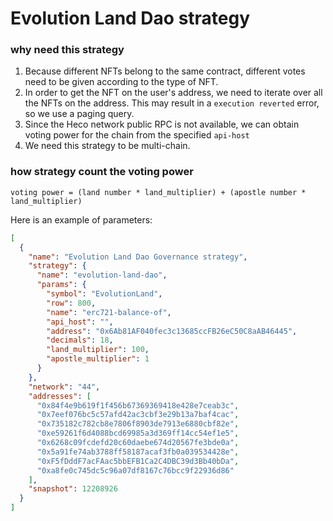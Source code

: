# Evolution Land Dao strategy
### why need this strategy
1. Because different NFTs belong to the same contract, different votes need to be given according to the type of NFT.
2. In order to get the NFT on the user's address, we need to iterate over all the NFTs on the address. This may result in a `execution reverted` error, so we use a paging query.
3. Since the Heco network public RPC is not available, we can obtain voting power for the chain from the specified `api-host`
4. We need this strategy to be multi-chain.

### how strategy count the voting power
`voting power = (land number * land_multiplier) + (apostle number * land_multiplier)`


Here is an example of parameters:
```json
[
  {
    "name": "Evolution Land Dao Governance strategy",
    "strategy": {
      "name": "evolution-land-dao",
      "params": {
        "symbol": "EvolutionLand",
        "row": 800,
        "name": "erc721-balance-of",
        "api_host": "",
        "address": "0x6Ab81AF040fec3c13685ccFB26eC50C8aAB46445",
        "decimals": 18,
        "land_multiplier": 100,
        "apostle_multiplier": 1
      }
    },
    "network": "44",
    "addresses": [
      "0x84f4e9b619f1f456b67369369418e428e7ceab3c",
      "0x7eef076bc5c57afd42ac3cbf3e29b13a7baf4cac",
      "0x735182c782cb8e7806f8903de7913e6880cbf82e",
      "0xe59261f6d4088bcd69985a3d369ff14cc54ef1e5",
      "0x6268c09fcdefd20c60daebe674d20567fe3bde0a",
      "0x5a91fe74ab3788ff58187acaf3fb0a039534428e",
      "0xF5fDddF7acFAac5bbEFB1Ca2C4DBC39d3Bb40bDa",
      "0xa8fe0c745dc5c96a07df8167c76bcc9f22936d86"
    ],
    "snapshot": 12208926
  }
]
```
